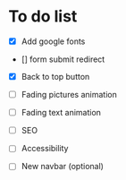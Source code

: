 
# To do list

- [x] Add google fonts

- [] form submit redirect

- [x] Back to top button

- [ ] Fading pictures animation

- [ ] Fading text animation

- [ ] SEO

- [ ] Accessibility

- [ ] New navbar (optional)

